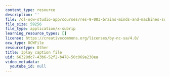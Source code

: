 ```yaml
---
content_type: resource
description: ''
file: /ol-ocw-studio-app/courses/res-9-003-brains-minds-and-machines-summer-course-summer-2015/66328dc743b652f2b47850c069a230ea_A4R2PQOHT2w.vtt
file_size: 59256
file_type: application/x-subrip
learning_resource_types: []
license: https://creativecommons.org/licenses/by-nc-sa/4.0/
ocw_type: OCWFile
resourcetype: Other
title: 3play caption file
uid: 66328dc7-43b6-52f2-b478-50c069a230ea
video_metadata:
  youtube_id: null
---
```

